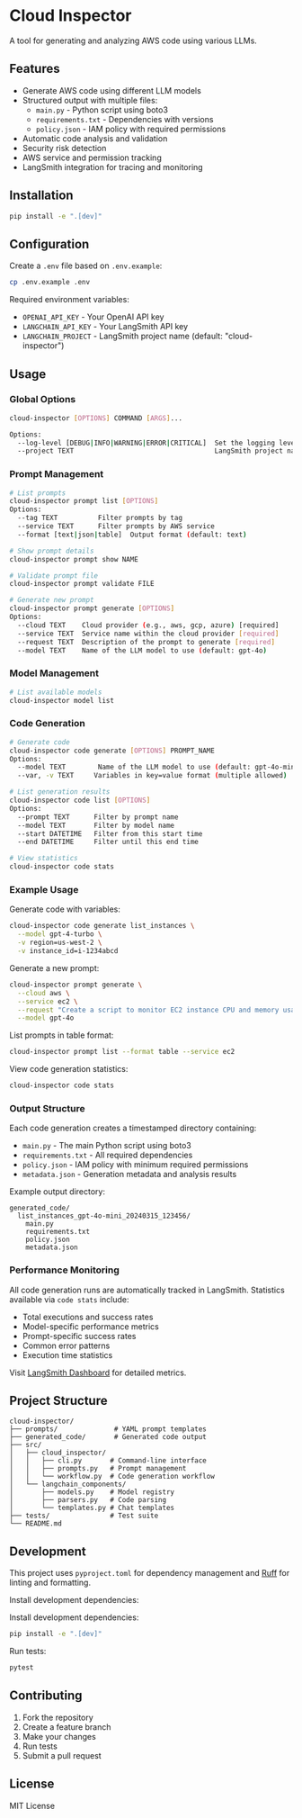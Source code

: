 # Cloud Inspector

A tool for generating and analyzing AWS code using various LLMs.

## Features

- Generate AWS code using different LLM models
- Structured output with multiple files:
  - `main.py` - Python script using boto3
  - `requirements.txt` - Dependencies with versions
  - `policy.json` - IAM policy with required permissions
- Automatic code analysis and validation
- Security risk detection
- AWS service and permission tracking
- LangSmith integration for tracing and monitoring

## Installation

```bash
pip install -e ".[dev]"
```

## Configuration

Create a `.env` file based on `.env.example`:

```bash
cp .env.example .env
```

Required environment variables:

- `OPENAI_API_KEY` - Your OpenAI API key
- `LANGCHAIN_API_KEY` - Your LangSmith API key
- `LANGCHAIN_PROJECT` - LangSmith project name (default: "cloud-inspector")

## Usage

### Global Options

```bash
cloud-inspector [OPTIONS] COMMAND [ARGS]...

Options:
  --log-level [DEBUG|INFO|WARNING|ERROR|CRITICAL]  Set the logging level (default: INFO)
  --project TEXT                                   LangSmith project name (default: cloud-inspector)
```

### Prompt Management

```bash
# List prompts
cloud-inspector prompt list [OPTIONS]
Options:
  --tag TEXT          Filter prompts by tag
  --service TEXT      Filter prompts by AWS service
  --format [text|json|table]  Output format (default: text)

# Show prompt details
cloud-inspector prompt show NAME

# Validate prompt file
cloud-inspector prompt validate FILE

# Generate new prompt
cloud-inspector prompt generate [OPTIONS]
Options:
  --cloud TEXT    Cloud provider (e.g., aws, gcp, azure) [required]
  --service TEXT  Service name within the cloud provider [required]
  --request TEXT  Description of the prompt to generate [required]
  --model TEXT    Name of the LLM model to use (default: gpt-4o)
```

### Model Management

```bash
# List available models
cloud-inspector model list
```

### Code Generation

```bash
# Generate code
cloud-inspector code generate [OPTIONS] PROMPT_NAME
Options:
  --model TEXT        Name of the LLM model to use (default: gpt-4o-mini)
  --var, -v TEXT     Variables in key=value format (multiple allowed)

# List generation results
cloud-inspector code list [OPTIONS]
Options:
  --prompt TEXT      Filter by prompt name
  --model TEXT       Filter by model name
  --start DATETIME   Filter from this start time
  --end DATETIME     Filter until this end time

# View statistics
cloud-inspector code stats
```

### Example Usage

Generate code with variables:

```bash
cloud-inspector code generate list_instances \
  --model gpt-4-turbo \
  -v region=us-west-2 \
  -v instance_id=i-1234abcd
```

Generate a new prompt:

```bash
cloud-inspector prompt generate \
  --cloud aws \
  --service ec2 \
  --request "Create a script to monitor EC2 instance CPU and memory usage" \
  --model gpt-4o
```

List prompts in table format:

```bash
cloud-inspector prompt list --format table --service ec2
```

View code generation statistics:

```bash
cloud-inspector code stats
```

### Output Structure

Each code generation creates a timestamped directory containing:

- `main.py` - The main Python script using boto3
- `requirements.txt` - All required dependencies
- `policy.json` - IAM policy with minimum required permissions
- `metadata.json` - Generation metadata and analysis results

Example output directory:

```text
generated_code/
  list_instances_gpt-4o-mini_20240315_123456/
    main.py
    requirements.txt
    policy.json
    metadata.json
```

### Performance Monitoring

All code generation runs are automatically tracked in LangSmith. Statistics available via `code stats` include:

- Total executions and success rates
- Model-specific performance metrics
- Prompt-specific success rates
- Common error patterns
- Execution time statistics

Visit [LangSmith Dashboard](https://smith.langchain.com) for detailed metrics.

## Project Structure

```text
cloud-inspector/
├── prompts/              # YAML prompt templates
├── generated_code/       # Generated code output
├── src/
│   ├── cloud_inspector/
│   │   ├── cli.py       # Command-line interface
│   │   ├── prompts.py   # Prompt management
│   │   └── workflow.py  # Code generation workflow
│   └── langchain_components/
│       ├── models.py    # Model registry
│       ├── parsers.py   # Code parsing
│       └── templates.py # Chat templates
├── tests/               # Test suite
└── README.md
```

## Development

This project uses `pyproject.toml` for dependency management and [Ruff](https://beta.ruff.rs/docs/) for linting and formatting.

Install development dependencies:

Install development dependencies:

```bash
pip install -e ".[dev]"
```

Run tests:

```bash
pytest
```

## Contributing

1. Fork the repository
2. Create a feature branch
3. Make your changes
4. Run tests
5. Submit a pull request

## License

MIT License
